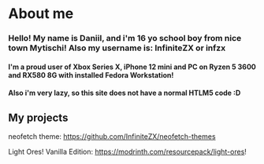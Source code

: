 # About me
### Hello! My name is Daniil, and i'm 16 yo school boy from nice town Mytischi! Also my username is: InfiniteZX or infzx
#### I'm a proud user of Xbox Series X, iPhone 12 mini and PC on Ryzen 5 3600 and RX580 8G with installed Fedora Workstation!
#### Also i'm very lazy, so this site does not have a normal HTLM5 code :D
## My projects
neofetch theme: https://github.com/InfiniteZX/neofetch-themes





Light Ores! Vanilla Edition: https://modrinth.com/resourcepack/light-ores!
